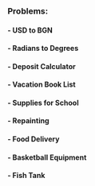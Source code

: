 ### Problems:

#### - USD to BGN
#### - Radians to Degrees
#### - Deposit Calculator
#### - Vacation Book List
#### - Supplies for School
#### - Repainting
#### - Food Delivery
#### - Basketball Equipment
#### - Fish Tank